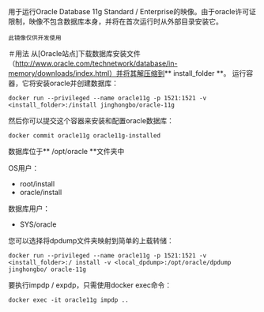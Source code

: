 用于运行Oracle Database 11g Standard / Enterprise的映像。由于oracle许可证限制，映像不包含数据库本身，并将在首次运行时从外部目录安装它。

``此镜像仅供开发使用``

＃用法
从[Oracle站点]下载数据库安装文件（http://www.oracle.com/technetwork/database/in-memory/downloads/index.html）并将其解压缩到** install_folder **。
运行容器，它将安装oracle并创建数据库：

```SH
docker run --privileged --name oracle11g -p 1521:1521 -v <install_folder>:/install jinghongbo/oracle-11g
```
然后你可以提交这个容器来安装和配置oracle数据库：
```SH
docker commit oracle11g oracle11g-installed
```

数据库位于** /opt/oracle **文件夹中

OS用户：
* root/install
* oracle/install

数据库用户：
* SYS/oracle

您可以选择将dpdump文件夹映射到简单的上载转储：
```SH
docker run --privileged --name oracle11g -p 1521:1521 -v <install_folder>:/ install -v <local_dpdump>:/opt/oracle/dpdump jinghongbo/ oracle-11g
```
要执行impdp / expdp，只需使用docker exec命令：
```SH
docker exec -it oracle11g impdp ..
```
